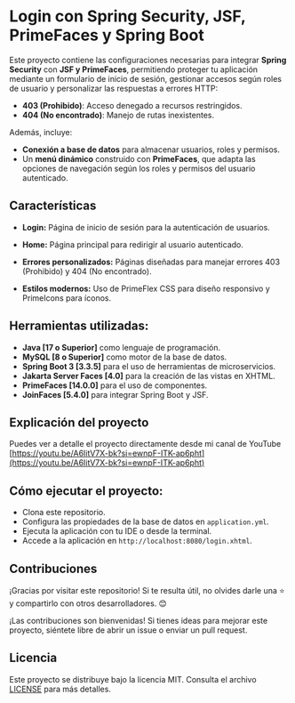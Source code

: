 # Login con Spring Security, JSF, PrimeFaces y Spring Boot

Este proyecto contiene las configuraciones necesarias para integrar **Spring Security** con **JSF y PrimeFaces**, permitiendo proteger tu aplicación mediante un formulario de inicio de sesión, gestionar accesos según roles de usuario y personalizar las respuestas a errores HTTP:

-   **403 (Prohibido)**: Acceso denegado a recursos restringidos.
-   **404 (No encontrado)**: Manejo de rutas inexistentes.

Además, incluye:

-   **Conexión a base de datos** para almacenar usuarios, roles y permisos.
-   Un **menú dinámico** construido con **PrimeFaces**, que adapta las opciones de navegación según los roles y permisos del usuario autenticado.
## Características

- **Login:** Página de inicio de sesión para la autenticación de usuarios.

- **Home:** Página principal para redirigir al usuario autenticado.

- **Errores personalizados:** Páginas diseñadas para manejar errores 403 (Prohibido) y 404 (No encontrado).

- **Estilos modernos:** Uso de PrimeFlex CSS para diseño responsivo y PrimeIcons para íconos.

##  Herramientas utilizadas:
- **Java [17 o Superior]** como lenguaje de programación.
- **MySQL [8 o Superior]** como motor de la base de datos.
- **Spring Boot 3 [3.3.5]**  para el uso de herramientas de microservicios.
- **Jakarta Server Faces [4.0]** para la creación de las vistas en XHTML.
- **PrimeFaces [14.0.0]**  para el uso de componentes.
- **JoinFaces [5.4.0]** para integrar Spring Boot y JSF.


## Explicación del proyecto

Puedes ver a detalle el proyecto directamente desde mi canal de YouTube [https://youtu.be/A6IitV7X-bk?si=ewnpF-ITK-ap6pht](https://youtu.be/A6IitV7X-bk?si=ewnpF-ITK-ap6pht)


## Cómo ejecutar el proyecto:

-   Clona este repositorio.
-   Configura las propiedades de la base de datos en `application.yml`.
-   Ejecuta la aplicación con tu IDE o desde la terminal.
-   Accede a la aplicación en `http://localhost:8080/login.xhtml`.

## Contribuciones

¡Gracias por visitar este repositorio! Si te resulta útil, no olvides darle una ⭐ y compartirlo con otros desarrolladores. 😊

¡Las contribuciones son bienvenidas! Si tienes ideas para mejorar este proyecto, siéntete libre de abrir un issue o enviar un pull request.

## Licencia

Este proyecto se distribuye bajo la licencia MIT. Consulta el archivo [LICENSE](LICENSE) para más detalles.